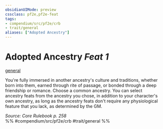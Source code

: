 ```yaml
---
obsidianUIMode: preview
cssclass: pf2e,pf2e-feat
tags:
- compendium/src/pf2e/crb
- trait/general
aliases: ["Adopted Ancestry"]
---
```

# Adopted Ancestry  *Feat 1*  
[general](/rules/traits/general.md)  


You're fully immersed in another ancestry's culture and traditions, whether born into them, earned through rite of passage, or bonded through a deep friendship or romance. Choose a common ancestry. You can select ancestry feats from the ancestry you chose, in addition to your character's own ancestry, as long as the ancestry feats don't require any physiological feature that you lack, as determined by the GM.

*Source: Core Rulebook p. 258*  
%% #compendium/src/pf2e/crb #trait/general %%